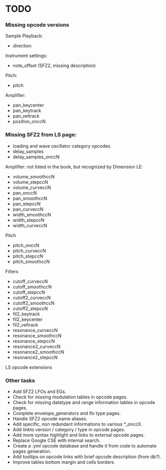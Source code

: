 # TODO

### Missing opcode versions

Sample Playback:

- direction

Instrument settings:

- note_offset (SFZ2, missing description)

Pitch:

- pitch

Amplifier:

- pan_keycenter
- pan_keytrack
- pan_veltrack
- position_onccN

### Missing SFZ2 from LS page:

- loading and wave oscillator category opcodes.
- delay_samples
- delay_samples_onccN

Amplifier: not listed in the book, but recognized by Dimension LE:

- volume_smoothccN
- volume_stepccN
- volume_curveccN
- pan_onccN
- pan_smoothccN
- pan_stepccN
- pan_curveccN
- width_smoothccN
- width_stepccN
- width_curveccN

Pitch

- pitch_onccN
- pitch_curveccN
- pitch_stepccN
- pitch_smoothccN

Filters

- cutoff_curveccN
- cutoff_smoothccN
- cutoff_stepccN
- cutoff2_curveccN
- cutoff2_smoothccN
- cutoff2_stepccN
- fil2_keytrack
- fil2_keycenter
- fil2_veltrack
- resonance_curveccN
- resonance_smoothccN
- resonance_stepccN
- resonance2_curveccN
- resonance2_smoothccN
- resonance2_stepccN

LS opcode extensions

### Other tasks

- Add SFZ2 LFOs and EGs.
- Check for missing modulation tables in opcode pages.
- Check for missing datatype and range information tables in opcode pages.
- Complete envelope_generators and lfo type pages.
- Handle SFZ2 opcode name aliases.
- Add specific, non redundant informations to various *_onccX.
- Add linkto version / category / type in opcode pages.
- Add more syntax highlight and links to external opcode pages.
- Replace Google CSE with internal search.
- Create a .yml opcode database and handle it from code to automate pages generation.
- Add tooltips on opcode links with brief opcode description (from db?).
- Improve tables bottom margin and cells borders.
